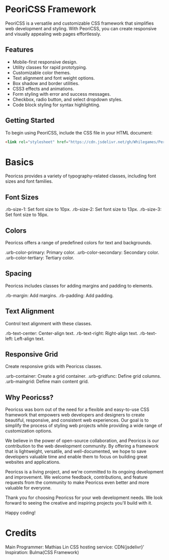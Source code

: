 # PeoriCSS Framework

PeoriCSS is a versatile and customizable CSS framework that simplifies web development and styling. With PeoriCSS, you can create responsive and visually appealing web pages effortlessly.

## Features

- Mobile-first responsive design.
- Utility classes for rapid prototyping.
- Customizable color themes.
- Text alignment and font weight options.
- Box shadow and border utilities.
- CSS3 effects and animations.
- Form styling with error and success messages.
- Checkbox, radio button, and select dropdown styles.
- Code block styling for syntax highlighting.

## Getting Started

To begin using PeoriCSS, include the CSS file in your HTML document:

```html
<link rel="stylesheet" href="https://cdn.jsdelivr.net/gh/Whilegames/Peroricss@main/Peoricss.css">
````

# Basics
Peoricss provides a variety of typography-related classes, including font sizes and font families.

## Font Sizes
.rb-size-1: Set font size to 10px.
.rb-size-2: Set font size to 13px.
.rb-size-3: Set font size to 16px.

## Colors
Peoricss offers a range of predefined colors for text and backgrounds.

.urb-color-primary: Primary color.
.urb-color-secondary: Secondary color.
.urb-color-tertiary: Tertiary color.

## Spacing
Peoricss includes classes for adding margins and padding to elements.

.rb-margin: Add margins.
.rb-padding: Add padding.

## Text Alignment
Control text alignment with these classes.

.rb-text-center: Center-align text.
.rb-text-right: Right-align text.
.rb-text-left: Left-align text.

## Responsive Grid
Create responsive grids with Peoricss classes.

.urb-container: Create a grid container.
.urb-gridfunc: Define grid columns.
.urb-maingrid: Define main content grid.

## Why Peoricss?

Peoricss was born out of the need for a flexible and easy-to-use CSS framework that empowers web developers and designers to create beautiful, responsive, and consistent web experiences. Our goal is to simplify the process of styling web projects while providing a wide range of customization options.

We believe in the power of open-source collaboration, and Peoricss is our contribution to the web development community. By offering a framework that is lightweight, versatile, and well-documented, we hope to save developers valuable time and enable them to focus on building great websites and applications.

Peoricss is a living project, and we're committed to its ongoing development and improvement. We welcome feedback, contributions, and feature requests from the community to make Peoricss even better and more valuable for everyone.

Thank you for choosing Peoricss for your web development needs. We look forward to seeing the creative and inspiring projects you'll build with it.

Happy coding!


# Credits
Main Programmer: Mathias Lin
CSS hosting service: CDN{jsdelivr}'
Inspiration: Bulma(CSS Framework)

